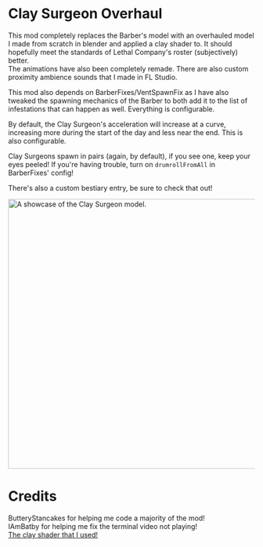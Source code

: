 
# Clay Surgeon Overhaul

This mod completely replaces the Barber's model with an overhauled model I made from scratch in blender and applied a clay shader to. It should hopefully meet the standards of Lethal Company's roster (subjectively) better. \
The animations have also been completely remade. There are also custom proximity ambience sounds that I made in FL Studio.

This mod also depends on BarberFixes/VentSpawnFix as I have also tweaked the spawning mechanics of the Barber to both add it to the list of infestations that can happen as well.
Everything is configurable. 

By default, the Clay Surgeon's acceleration will increase at a curve, increasing more during the start of the day and less near the end. This is also configurable.

Clay Surgeons spawn in pairs (again, by default), if you see one, keep your eyes peeled! If you're having trouble, turn on ``drumrollFromAll`` in BarberFixes' config!

There's also a custom bestiary entry, be sure to check that out!

<img title="Clay Surgeon" alt="A showcase of the Clay Surgeon model." src="https://i.imgur.com/K4iYz16.png" width="550">


# Credits

ButteryStancakes for helping me code a majority of the mod! \
IAmBatby for helping me fix the terminal video not playing! \
[The clay shader that I used!](https://blendswap.com/blend/29812)
